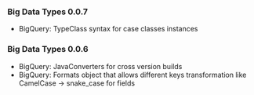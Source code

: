 ### Big Data Types 0.0.7

- BigQuery: TypeClass syntax for case classes instances

### Big Data Types 0.0.6

- BigQuery: JavaConverters for cross version builds
- BigQuery: Formats object that allows different keys transformation like CamelCase -> snake_case for fields